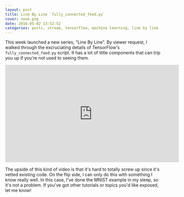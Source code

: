 ```yaml
---
layout: post
title: Line By Line `fully_connected_feed.py`
cover: none.png
date: 2016-05-02 13:52:52 
categories: posts, stream, tensorflow, machine learning, line by line
---
```


This week launched a new series, "Line By Line".  By viewer request, I walked through the excruciating details of TensorFlow's `fully_connected_feed.py` script.  It has a lot of little components that can trip you up if you're not used to seeing them.

<iframe width="560" height="315" src="https://www.youtube.com/embed/SKmJcf329_8" frameborder="0"> </iframe>

The upside of this kind of video is that it's hard to totally screw up since it's vetted existing code.  On the flip side, I can only do this with something I know really well.  In this case, I've done the MNIST example in my sleep, so it's not a problem.  If you've got other tutorials or topics you'd like exposed, let me know!
